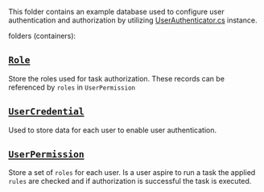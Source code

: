 

This folder contains an example database used to configure user authentication and authorization by utilizing
[UserAuthenticator.cs](../../../Json/Flow.Graph/UserAuth/UserDatabaseAuthenticator.cs) instance.

folders (containers):

## [`Role`](./Role)

Store the roles used for task authorization. These records can be referenced by `roles` in `UserPermission`


## [`UserCredential`](./UserCredential)

Used to store data for each user to enable user authentication.


## [`UserPermission`](./UserPermission)

Store a set of `roles` for each user. Is a user aspire to run a task the applied `rules` are checked
and if authorization is successful the task is executed.


